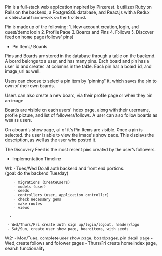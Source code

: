 

Pin is a full-stack web application inspired by Pinterest. It utilizes Ruby on Rails on the backend, a PostgreSQL database, and React.js with a Redux architectural framework on the frontend.

  Pin is made up of the following:
    1. New account creation, login, and guest/demo login
    2. Profile Page
    3. Boards and Pins
    4. Follows
    5. Discover feed on home page (follows' pins)


- Pin Items/ Boards

Pins and Boards are stored in the database through a table on the backend. A board belongs to a user, and has many pins.
Each board and pin has a user_id and created_at columns in the table. Each pin has a board_id, and image_url as well.

Users can choose to select a pin item by "pinning" it, which saves the pin to own of their own boards.

Users can also create a new board, via their profile page or when they pin an image.

Boards are visible on each users' index page, along with their username, profile picture, and list of followers/follows. A user can also follow boards as well as users.

On a board's show page, all of it's Pin Items are visible. Once a pin is selected, the user is able to view the image's show page. This displays the description, as well as the user who posted it.

The Discovery Feed is the most recent pins created by the user's followers.


- Implementation Timeline

W1:  - Tues/Wed Do all auth backend and front end portions.  
        (goal: do the backend Tuesday)

        - migrations (CreateUsers)
        - models (user)
        - seeds
        - controllers (user, application controller)
        - check necessary gems
        - make routes 
        - views

      -

     - Wed/Thurs/Fri create auth sign up/login/logout, header/logo
     - Sat/Sun, create user show page, boarditems, with seeds
W2:  - Mon/Tues, complete user show page, boardpages, pin detail page
     - Wed, create follows and follower pages
     - Thurs/Fri  create home index page, search functionality  
